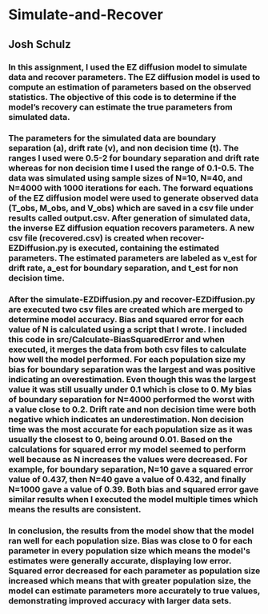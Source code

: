 # Simulate-and-Recover
## Josh Schulz
### In this assignment, I used the EZ diffusion model to simulate data and recover parameters. The EZ diffusion model is used to compute an estimation of parameters based on the observed statistics. The objective of this code is to determine if the model’s recovery can estimate the true parameters from simulated data. 
### The parameters for the simulated data are boundary separation (a), drift rate (v), and non decision time (t). The ranges I used were 0.5-2 for boundary separation and drift rate whereas for non decision time I used the range of 0.1-0.5. The data was simulated using sample sizes of N=10, N=40, and N=4000 with 1000 iterations for each. The forward equations of the EZ diffusion model were used to generate observed data (T_obs, M_obs, and V_obs) which are saved in a csv file under results called output.csv. After generation of simulated data, the inverse EZ diffusion equation recovers parameters. A new csv file (recovered.csv) is created when recover-EZDiffusion.py is executed, containing the estimated parameters. The estimated parameters are labeled as v_est for drift rate, a_est for boundary separation, and t_est for non decision time. 
### After the simulate-EZDiffusion.py and recover-EZDiffusion.py are executed two csv files are created which are merged to determine model accuracy. Bias and squared error for each value of N is calculated using a script that I wrote. I included this code in src/Calculate-BiasSquaredError and when executed, it merges the data from both csv files to calculate how well the model performed. For each population size my bias for boundary separation was the largest and was positive indicating an overestimation. Even though this was the largest value it was still usually under 0.1 which is close to 0. My bias of boundary separation for N=4000 performed the worst with a value close to 0.2. Drift rate and non decision time were both negative which indicates an underestimation. Non decision time was the most accurate for each population size as it was usually the closest to 0, being around 0.01. Based on the calculations for squared error my model seemed to perform well because as N increases the values were decreased. For example, for boundary separation, N=10 gave a squared error value of 0.437, then N=40 gave a value of 0.432, and finally N=1000 gave a value of 0.39. Both bias and squared error gave similar results when I executed the model multiple times which means the results are consistent. 
### In conclusion, the results from the model show that the model ran well for each population size. Bias was close to 0 for each parameter in every population size which means the model's estimates were generally accurate, displaying low error. Squared error decreased for each parameter as population size increased which means that with greater population size, the model can estimate parameters more accurately to true values, demonstrating improved accuracy with larger data sets. 


